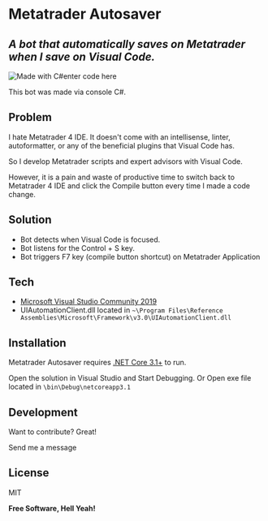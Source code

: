 
# Metatrader Autosaver
## _A bot that automatically saves on Metatrader when I save on Visual Code._


![Made with C#enter code here](https://github.com/joelachankeng/Metatrader-Autosaver/blob/main/csharp.png)


This bot was made via console C#.

## Problem

I hate Metatrader 4 IDE. 
It doesn't come with an intellisense, linter, autoformatter, or any of the beneficial plugins that Visual Code has.

So I develop Metatrader scripts and expert advisors with Visual Code.

However, it is a pain and waste of productive time to switch back to Metatrader 4 IDE and click the Compile button every time I made a code change.

## Solution
- Bot detects when Visual Code is focused.
- Bot listens for the Control + S key.
- Bot triggers F7 key (compile button shortcut) on Metatrader Application

## Tech


- [Microsoft Visual Studio Community 2019](https://visualstudio.microsoft.com/downloads/)
- UIAutomationClient.dll located in `~\Program Files\Reference Assemblies\Microsoft\Framework\v3.0\UIAutomationClient.dll`

## Installation

Metatrader Autosaver requires [.NET Core 3.1+](https://dotnet.microsoft.com/en-us/download/dotnet/3.1) to run.

Open the solution in Visual Studio and Start Debugging.
Or
Open exe file located in `\bin\Debug\netcoreapp3.1`


## Development

Want to contribute? Great!

Send me a message


## License

MIT

**Free Software, Hell Yeah!**


